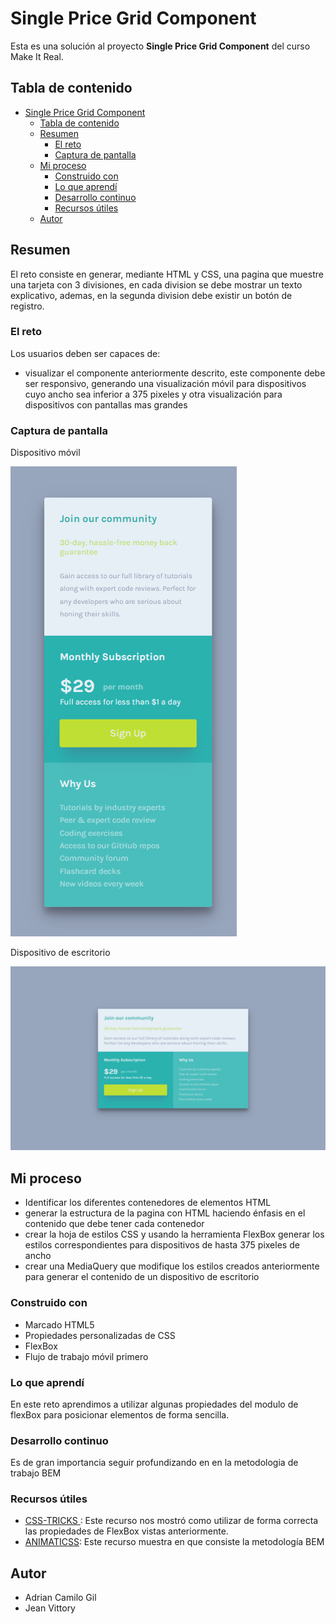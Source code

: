 # Single Price Grid Component

Esta es una solución al proyecto **Single Price Grid Component** del curso Make It Real.

## Tabla de contenido

- [Single Price Grid Component](#single-price-grid-component)
  - [Tabla de contenido](#tabla-de-contenido)
  - [Resumen](#resumen)
    - [El reto](#el-reto)
    - [Captura de pantalla](#captura-de-pantalla)
  - [Mi proceso](#mi-proceso)
    - [Construido con](#construido-con)
    - [Lo que aprendí](#lo-que-aprendí)
    - [Desarrollo continuo](#desarrollo-continuo)
    - [Recursos útiles](#recursos-útiles)
  - [Autor](#autor)

## Resumen

El reto consiste en generar, mediante HTML y CSS, una pagina que muestre una tarjeta con 3 divisiones, en cada division se debe mostrar un texto explicativo, ademas, en la segunda division debe existir un botón de registro.

### El reto

Los usuarios deben ser capaces de:

- visualizar el componente anteriormente descrito, este componente debe ser responsivo, generando una visualización móvil para dispositivos cuyo ancho sea inferior a 375 pixeles y otra visualización para dispositivos con pantallas mas grandes

### Captura de pantalla

Dispositivo móvil

![](./src/Captura%20de%20pantalla%20movil.png)

Dispositivo de escritorio

![](./src/Captura%20de%20pantalla%20desktop.png)

## Mi proceso

- Identificar los diferentes contenedores de elementos HTML
- generar la estructura de la pagina con HTML haciendo énfasis en el contenido que debe tener cada contenedor
- crear la hoja de estilos CSS y usando la herramienta FlexBox generar los estilos correspondientes para dispositivos de hasta 375 pixeles de ancho
- crear una MediaQuery que modifique los estilos creados anteriormente para generar el contenido de un dispositivo de escritorio

### Construido con

- Marcado HTML5
- Propiedades personalizadas de CSS
- FlexBox
- Flujo de trabajo móvil primero

### Lo que aprendí

En este reto aprendimos a utilizar algunas propiedades del modulo de flexBox para posicionar elementos de forma sencilla.

### Desarrollo continuo

Es de gran importancia seguir profundizando en en la metodologia de trabajo BEM

### Recursos útiles

- [ CSS-TRICKS ](https://css-tricks.com/snippets/css/a-guide-to-flexbox/): Este recurso nos mostró como utilizar de forma correcta las propiedades de FlexBox vistas anteriormente.
- [ANIMATICSS](https://animaticss.com/articulo/que-es-bem-css/): Este recurso muestra en que consiste la metodología BEM

## Autor

- Adrian Camilo Gil
- Jean Vittory
